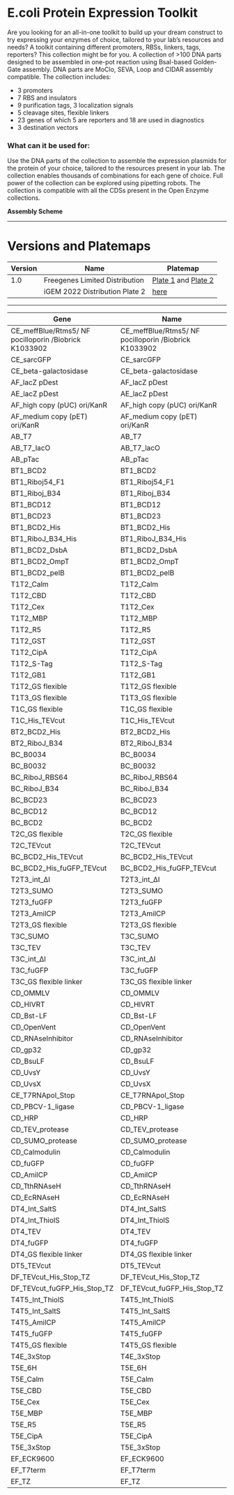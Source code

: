 # E.coli Protein Expression Toolkit

Are you looking for an all-in-one toolkit to build up your dream construct to try expressing your enzymes of choice, tailored to your lab’s resources and needs?
A toolkit containing different promoters, RBSs, linkers, tags, reporters? This collection might be for you.
A collection of >100 DNA parts designed to be assembled in one-pot reaction using BsaI-based Golden-Gate assembly.
DNA parts are MoClo, SEVA, Loop and CIDAR assembly compatible. The collection includes:

- 3 promoters 
- 7 RBS and insulators
- 9 purification tags, 3 localization signals
- 5 cleavage sites, flexible linkers
- 23 genes of which 5 are reporters and 18 are used in diagnostics
- 3 destination vectors

### What can it be used for:

Use the DNA parts of the collection to assemble the expression plasmids for the protein of your choice, tailored to the resources present in your lab.
The collection enables thousands of combinations for each gene of choice. Full power of the collection can be explored using pipetting robots.
The collection is compatible with all the CDSs present in the Open Enzyme collections.

**Assembly Scheme**

---

# Versions and Platemaps

|Version|Name|Platemap|
|---|---|---|
|1.0|Freegenes Limited Distribution|[Plate 1](https://github.com/Reclone-org/Open-DNA-Collections/tree/main/Ecoli%20Protein%20Expression%20Toolkit/Platemaps/EPET-v1_0-1.csv) and [Plate 2](https://github.com/Reclone-org/Open-DNA-Collections/tree/main/Ecoli%20Protein%20Expression%20Toolkit/Platemaps/EPET-v1_0-2.csv)|
||iGEM 2022 Distribution Plate 2|[here](https://cdn.shopify.com/s/files/1/0368/2444/9068/files/iGEM_2022_distribution_kit_plate_2_FreeGenes_parts_plate_map.csv?v=1656608514)|

---


|Gene|Name|Freegenes ID|
|---|---|---|
| CE_meffBlue/Rtms5/ NF pocilloporin /Biobrick K1033902  | CE_meffBlue/Rtms5/ NF pocilloporin /Biobrick K1033902  | BBF10K_003332 |
| CE_sarcGFP | CE_sarcGFP | BBF10K_003356 |
| CE_beta-galactosidase | CE_beta-galactosidase | BBF10K_003366 |
| AF_lacZ pDest | AF_lacZ pDest | BBF10K_003373 |
| AE_lacZ pDest | AE_lacZ pDest | BBF10K_003375 |
| AF_high copy (pUC) ori/KanR | AF_high copy (pUC) ori/KanR | BBF10K_003376 |
| AF_medium copy (pET) ori/KanR | AF_medium copy (pET) ori/KanR | BBF10K_003377 |
| AB_T7 | AB_T7 | BBF10K_003378 |
| AB_T7_lacO | AB_T7_lacO | BBF10K_003379 |
| AB_pTac | AB_pTac | BBF10K_003380 |
| BT1_BCD2 | BT1_BCD2 | BBF10K_003384 |
| BT1_Riboj54_F1 | BT1_Riboj54_F1 | BBF10K_003385 |
| BT1_Riboj_B34 | BT1_Riboj_B34 | BBF10K_003386 |
| BT1_BCD12 | BT1_BCD12 | BBF10K_003387 |
| BT1_BCD23 | BT1_BCD23 | BBF10K_003388 |
| BT1_BCD2_His | BT1_BCD2_His | BBF10K_003389 |
| BT1_RiboJ_B34_His | BT1_RiboJ_B34_His | BBF10K_003390 |
| BT1_BCD2_DsbA | BT1_BCD2_DsbA | BBF10K_003391 |
| BT1_BCD2_OmpT | BT1_BCD2_OmpT | BBF10K_003392 |
| BT1_BCD2_pelB | BT1_BCD2_pelB | BBF10K_003393 |
| T1T2_Calm | T1T2_Calm | BBF10K_003395 |
| T1T2_CBD | T1T2_CBD | BBF10K_003396 |
| T1T2_Cex | T1T2_Cex | BBF10K_003397 |
| T1T2_MBP | T1T2_MBP | BBF10K_003398 |
| T1T2_R5 | T1T2_R5 | BBF10K_003399 |
| T1T2_GST | T1T2_GST | BBF10K_003400 |
| T1T2_CipA | T1T2_CipA | BBF10K_003401 |
| T1T2_S-Tag | T1T2_S-Tag | BBF10K_003402 |
| T1T2_GB1 | T1T2_GB1 | BBF10K_003403 |
| T1T2_GS flexible | T1T2_GS flexible | BBF10K_003404 |
| T1T3_GS flexible | T1T3_GS flexible | BBF10K_003405 |
| T1C_GS flexible | T1C_GS flexible | BBF10K_003406 |
| T1C_His_TEVcut | T1C_His_TEVcut | BBF10K_003407 |
| BT2_BCD2_His | BT2_BCD2_His | BBF10K_003408 |
| BT2_RiboJ_B34 | BT2_RiboJ_B34 | BBF10K_003409 |
| BC_B0034 | BC_B0034 | BBF10K_003410 |
| BC_B0032 | BC_B0032 | BBF10K_003411 |
| BC_RiboJ_RBS64 | BC_RiboJ_RBS64 | BBF10K_003412 |
| BC_RiboJ_B34 | BC_RiboJ_B34 | BBF10K_003413 |
| BC_BCD23 | BC_BCD23 | BBF10K_003414 |
| BC_BCD12 | BC_BCD12 | BBF10K_003415 |
| BC_BCD2 | BC_BCD2 | BBF10K_003416 |
| T2C_GS flexible | T2C_GS flexible | BBF10K_003417 |
| T2C_TEVcut | T2C_TEVcut | BBF10K_003418 |
| BC_BCD2_His_TEVcut | BC_BCD2_His_TEVcut | BBF10K_003419 |
| BC_BCD2_His_fuGFP_TEVcut | BC_BCD2_His_fuGFP_TEVcut | BBF10K_003420 |
| T2T3_int_∆I | T2T3_int_∆I | BBF10K_003421 |
| T2T3_SUMO | T2T3_SUMO | BBF10K_003422 |
| T2T3_fuGFP | T2T3_fuGFP | BBF10K_003423 |
| T2T3_AmilCP | T2T3_AmilCP | BBF10K_003424 |
| T2T3_GS flexible | T2T3_GS flexible | BBF10K_003425 |
| T3C_SUMO | T3C_SUMO | BBF10K_003426 |
| T3C_TEV | T3C_TEV | BBF10K_003427 |
| T3C_int_∆I | T3C_int_∆I | BBF10K_003428 |
| T3C_fuGFP | T3C_fuGFP | BBF10K_003429 |
| T3C_GS flexible linker | T3C_GS flexible linker | BBF10K_003430 |
| CD_OMMLV | CD_OMMLV | BBF10K_003431 |
| CD_HIVRT | CD_HIVRT | BBF10K_003432 |
| CD_Bst-LF | CD_Bst-LF | BBF10K_003433 |
| CD_OpenVent | CD_OpenVent | BBF10K_003434 |
| CD_RNAseInhibitor | CD_RNAseInhibitor | BBF10K_003436 |
| CD_gp32 | CD_gp32 | BBF10K_003437 |
| CD_BsuLF | CD_BsuLF | BBF10K_003438 |
| CD_UvsY | CD_UvsY | BBF10K_003439 |
| CD_UvsX | CD_UvsX | BBF10K_003440 |
| CE_T7RNApol_Stop | CE_T7RNApol_Stop | BBF10K_003441 |
| CD_PBCV-1_ligase | CD_PBCV-1_ligase | BBF10K_003442 |
| CD_HRP | CD_HRP | BBF10K_003443 |
| CD_TEV_protease | CD_TEV_protease | BBF10K_003444 |
| CD_SUMO_protease | CD_SUMO_protease | BBF10K_003445 |
| CD_Calmodulin | CD_Calmodulin | BBF10K_003446 |
| CD_fuGFP | CD_fuGFP | BBF10K_003447 |
| CD_AmilCP | CD_AmilCP | BBF10K_003448 |
| CD_TthRNAseH | CD_TthRNAseH | BBF10K_003449 |
| CD_EcRNAseH | CD_EcRNAseH | BBF10K_003450 |
| DT4_Int_SaltS | DT4_Int_SaltS | BBF10K_003451 |
| DT4_Int_ThiolS | DT4_Int_ThiolS | BBF10K_003452 |
| DT4_TEV | DT4_TEV | BBF10K_003453 |
| DT4_fuGFP | DT4_fuGFP | BBF10K_003454 |
| DT4_GS flexible linker | DT4_GS flexible linker | BBF10K_003455 |
| DT5_TEVcut | DT5_TEVcut | BBF10K_003457 |
| DF_TEVcut_His_Stop_TZ | DF_TEVcut_His_Stop_TZ | BBF10K_003459 |
| DF_TEVcut_fuGFP_His_Stop_TZ | DF_TEVcut_fuGFP_His_Stop_TZ | BBF10K_003460 |
| T4T5_Int_ThiolS | T4T5_Int_ThiolS | BBF10K_003461 |
| T4T5_Int_SaltS | T4T5_Int_SaltS | BBF10K_003462 |
| T4T5_AmilCP | T4T5_AmilCP | BBF10K_003463 |
| T4T5_fuGFP | T4T5_fuGFP | BBF10K_003464 |
| T4T5_GS flexible | T4T5_GS flexible | BBF10K_003465 |
| T4E_3xStop | T4E_3xStop | BBF10K_003466 |
| T5E_6H | T5E_6H | BBF10K_003467 |
| T5E_Calm | T5E_Calm | BBF10K_003468 |
| T5E_CBD | T5E_CBD | BBF10K_003469 |
| T5E_Cex | T5E_Cex | BBF10K_003470 |
| T5E_MBP | T5E_MBP | BBF10K_003471 |
| T5E_R5 | T5E_R5 | BBF10K_003472 |
| T5E_CipA | T5E_CipA | BBF10K_003473 |
| T5E_3xStop | T5E_3xStop | BBF10K_003474 |
| EF_ECK9600 | EF_ECK9600 | BBF10K_003475 |
| EF_T7term | EF_T7term | BBF10K_003476 |
| EF_TZ | EF_TZ | BBF10K_003477 |
